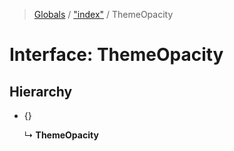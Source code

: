 > [Globals](../README.md) / ["index"](../modules/_index_.md) / ThemeOpacity

# Interface: ThemeOpacity

## Hierarchy

* {}

  ↳ **ThemeOpacity**
